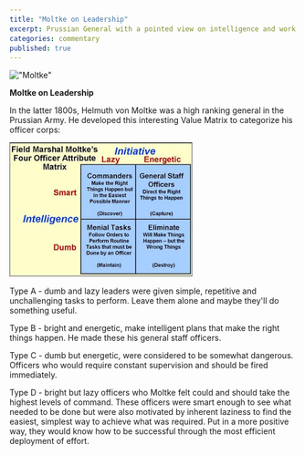 ```yaml
---
title: "Moltke on Leadership"
excerpt: Prussian General with a pointed view on intelligence and work ethics.
categories: commentary
published: true
---
```

!["Moltke"](/images/moltke.jpeg)

__Moltke on Leadership__

In the latter 1800s, Helmuth von Moltke was a high ranking general in the Prussian Army. He developed this interesting Value Matrix to categorize his officer corps:

!["Attribute Matrix"](/images/moltke_matrix.jpg)

Type A - dumb and lazy leaders were given simple, repetitive and unchallenging tasks to perform. Leave them alone and maybe they'll do something useful.

Type B - bright and energetic, make intelligent plans that make the right things happen. He made these his general staff officers.

Type C - dumb but energetic, were considered to be somewhat dangerous. Officers who would require constant supervision and should be fired immediately.

Type D - bright but lazy officers who Moltke felt could and should take the highest levels of command. These officers were smart enough to see what needed to be done but were also motivated by inherent laziness to find the easiest, simplest way to achieve what was required. Put in a more positive way, they would know how to be successful through the most efficient deployment of effort.
